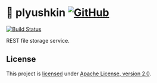 # 👴 plyushkin [![GitHub](https://img.shields.io/github/license/alexengrig/plyushkin?style=flat&&color=informational)](LICENSE)

[![Build Status](https://travis-ci.com/alexengrig/plyushkin.svg?branch=master)](https://travis-ci.com/alexengrig/plyushkin)

REST file storage service.

## License

This project is [licensed](LICENSE) under [Apache License, version 2.0](https://www.apache.org/licenses/LICENSE-2.0).
